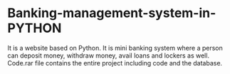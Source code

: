 # Banking-management-system-in-PYTHON
It is a website based on Python. It is mini banking system where a person can deposit money, withdraw money, avail loans and lockers as well. Code.rar file contains the entire project including code and the database.
